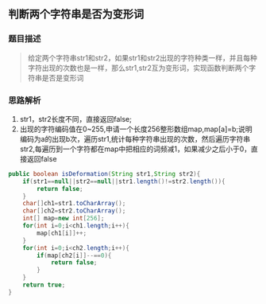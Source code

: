 
## 判断两个字符串是否为变形词
### 题目描述
>给定两个字符串str1和str2，如果str1和str2出现的字符种类一样，并且每种字符出现的次数也是一样，那么str1,str2互为变形词，实现函数判断两个字符串是否是变形词

### 思路解析
1. str1，str2长度不同，直接返回false;
2. 出现的字符编码值在0~255,申请一个长度256整形数组map,map[a]=b;说明编码为a的出现b次，遍历str1,统计每种字符串出现的次数，然后遍历字符串str2,每遍历到一个字符都在map中把相应的词频减1，如果减少之后小于0，直接返回false

```java
public boolean isDeformation(String str1,String str2){
    if(str1==null||str2==null||str1.length()!=str2.length()){
        return false;
    }
    char[]ch1=str1.toCharArray();
    char[]ch2=str2.toCharArray();
    int[] map=new int[256];
    for(int i=0;i<ch1.length;i++){
        map[ch1[i]]++;
    }
    for(int i=0;i<ch2.length;i++){
        if(map[ch2[i]]--==0){
            return false;
        }
    }
    return true;
}
```
